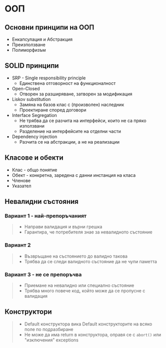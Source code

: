 # ООП

## Основни принципи на ООП

- Енкапсулация и Абстракция
- Преизползване
- Полиморфизъм

## SOLID принципи

- SRP - Single responsibility principle
    - Единствена отговорност на функционалност
- Open-Closed
    - Отворен за разширяване, затворен за модификация
- Liskov substitution
    - Замяна на базов клас с (произволен) наследник
    - Проектиране според договори
- Interface Segregation
    - Не трябва да се разчита на интерфейси, които не са пряко използвани
    - Разделение на интерфейсите на отделни части
- Dependency injection
    - Разчита се на абстракции, а не на реализации

## Класове и обекти

- Клас - общо понятие
- Обект - конкретна, заредена с данни инстанция на класа
- Членове
- Указател

## Невалидни състояния 

### Вариант 1 - най-препоръчаният

>- Направи валидация и върни грешка
>- Гарантира, че потребителя знае за невалидното състояние 

### Вариант 2

>- Възвръщане на състоянието до валидно такова
>- Трябва да се следи валидното състояние да не чупи паметта

### Вариант 3 - не се препоръчва

>- Приемане на невалидно или специално състояние
>- Трябва много повече код, който може да се пропусне с валидация

## Конструктори

>- Default конструктора вика Default конструкторите на всяко поле по подразбиране
>- Не може да има return в конструктора, оправя се с `abort()` или "изключения" exceptions 